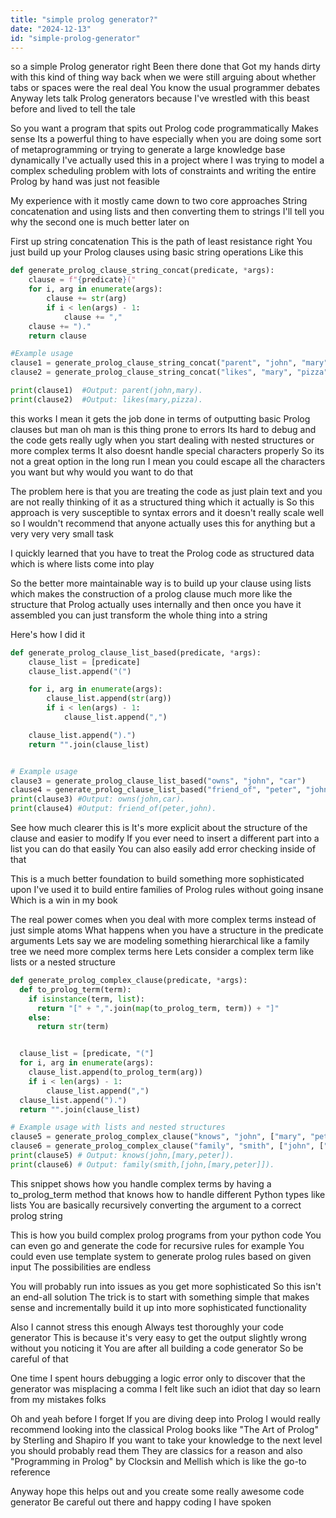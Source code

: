 ```yaml
---
title: "simple prolog generator?"
date: "2024-12-13"
id: "simple-prolog-generator"
---
```


 so a simple Prolog generator right Been there done that Got my hands dirty with this kind of thing way back when we were still arguing about whether tabs or spaces were the real deal You know the usual programmer debates Anyway lets talk Prolog generators because I've wrestled with this beast before and lived to tell the tale

So you want a program that spits out Prolog code programmatically Makes sense Its a powerful thing to have especially when you are doing some sort of metaprogramming or trying to generate a large knowledge base dynamically I've actually used this in a project where I was trying to model a complex scheduling problem with lots of constraints and writing the entire Prolog by hand was just not feasible

My experience with it mostly came down to two core approaches String concatenation and using lists and then converting them to strings I'll tell you why the second one is much better later on

First up string concatenation This is the path of least resistance right You just build up your Prolog clauses using basic string operations Like this

```python
def generate_prolog_clause_string_concat(predicate, *args):
    clause = f"{predicate}("
    for i, arg in enumerate(args):
        clause += str(arg)
        if i < len(args) - 1:
            clause += ","
    clause += ")."
    return clause

#Example usage
clause1 = generate_prolog_clause_string_concat("parent", "john", "mary")
clause2 = generate_prolog_clause_string_concat("likes", "mary", "pizza")

print(clause1)  #Output: parent(john,mary).
print(clause2)  #Output: likes(mary,pizza).
```
 this works I mean it gets the job done in terms of outputting basic Prolog clauses but man oh man is this thing prone to errors Its hard to debug and the code gets really ugly when you start dealing with nested structures or more complex terms It also doesnt handle special characters properly So its not a great option in the long run I mean you could escape all the characters you want but why would you want to do that

The problem here is that you are treating the code as just plain text and you are not really thinking of it as a structured thing which it actually is So this approach is very susceptible to syntax errors and it doesn't really scale well so I wouldn't recommend that anyone actually uses this for anything but a very very very small task

I quickly learned that you have to treat the Prolog code as structured data which is where lists come into play

So the better more maintainable way is to build up your clause using lists which makes the construction of a prolog clause much more like the structure that Prolog actually uses internally and then once you have it assembled you can just transform the whole thing into a string

Here's how I did it

```python
def generate_prolog_clause_list_based(predicate, *args):
    clause_list = [predicate]
    clause_list.append("(")

    for i, arg in enumerate(args):
        clause_list.append(str(arg))
        if i < len(args) - 1:
            clause_list.append(",")

    clause_list.append(").")
    return "".join(clause_list)


# Example usage
clause3 = generate_prolog_clause_list_based("owns", "john", "car")
clause4 = generate_prolog_clause_list_based("friend_of", "peter", "john")
print(clause3) #Output: owns(john,car).
print(clause4) #Output: friend_of(peter,john).
```

See how much clearer this is It's more explicit about the structure of the clause and easier to modify If you ever need to insert a different part into a list you can do that easily You can also easily add error checking inside of that

This is a much better foundation to build something more sophisticated upon I've used it to build entire families of Prolog rules without going insane Which is a win in my book

The real power comes when you deal with more complex terms instead of just simple atoms What happens when you have a structure in the predicate arguments Lets say we are modeling something hierarchical like a family tree we need more complex terms here Lets consider a complex term like lists or a nested structure

```python
def generate_prolog_complex_clause(predicate, *args):
  def to_prolog_term(term):
    if isinstance(term, list):
      return "[" + ",".join(map(to_prolog_term, term)) + "]"
    else:
      return str(term)


  clause_list = [predicate, "("]
  for i, arg in enumerate(args):
    clause_list.append(to_prolog_term(arg))
    if i < len(args) - 1:
        clause_list.append(",")
  clause_list.append(").")
  return "".join(clause_list)

# Example usage with lists and nested structures
clause5 = generate_prolog_complex_clause("knows", "john", ["mary", "peter"])
clause6 = generate_prolog_complex_clause("family", "smith", ["john", ["mary", "peter"]])
print(clause5) # Output: knows(john,[mary,peter]).
print(clause6) # Output: family(smith,[john,[mary,peter]]).
```

This snippet shows how you handle complex terms by having a to_prolog_term method that knows how to handle different Python types like lists You are basically recursively converting the argument to a correct prolog string

This is how you build complex prolog programs from your python code You can even go and generate the code for recursive rules for example You could even use template system to generate prolog rules based on given input The possibilities are endless

You will probably run into issues as you get more sophisticated So this isn't an end-all solution The trick is to start with something simple that makes sense and incrementally build it up into more sophisticated functionality

Also I cannot stress this enough Always test thoroughly your code generator This is because it's very easy to get the output slightly wrong without you noticing it You are after all building a code generator So be careful of that

One time I spent hours debugging a logic error only to discover that the generator was misplacing a comma I felt like such an idiot that day so learn from my mistakes folks

Oh and yeah before I forget If you are diving deep into Prolog I would really recommend looking into the classical Prolog books like "The Art of Prolog" by Sterling and Shapiro If you want to take your knowledge to the next level you should probably read them They are classics for a reason and also "Programming in Prolog" by Clocksin and Mellish which is like the go-to reference

Anyway hope this helps out and you create some really awesome code generator Be careful out there and happy coding I have spoken

